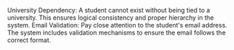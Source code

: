 
University Dependency: A student cannot exist without being tied to a university. This ensures logical consistency and proper hierarchy in the system.
Email Validation: Pay close attention to the student's email address. The system includes validation mechanisms to ensure the email follows the correct format.
